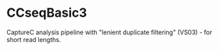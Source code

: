 # CCseqBasic3
CaptureC analysis pipeline with "lenient duplicate filtering" (VS03) - for short read lengths. 
